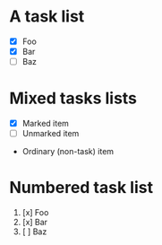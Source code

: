 # A task list

 * [x] Foo
 * [x] Bar
 * [ ] Baz

# Mixed tasks lists

 - [x] Marked item
 - [ ] Unmarked item
 - Ordinary (non-task) item

# Numbered task list

 1. [x] Foo
 2. [x] Bar
 3. [ ] Baz
